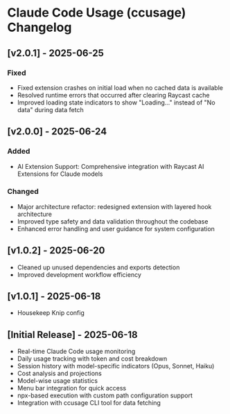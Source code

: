 # Claude Code Usage (ccusage) Changelog

## [v2.0.1] - 2025-06-25

### Fixed

- Fixed extension crashes on initial load when no cached data is available
- Resolved runtime errors that occurred after clearing Raycast cache
- Improved loading state indicators to show "Loading..." instead of "No data" during data fetch

## [v2.0.0] - 2025-06-24

### Added

- AI Extension Support: Comprehensive integration with Raycast AI Extensions for Claude models

### Changed

- Major architecture refactor: redesigned extension with layered hook architecture
- Improved type safety and data validation throughout the codebase
- Enhanced error handling and user guidance for system configuration

## [v1.0.2] - 2025-06-20

- Cleaned up unused dependencies and exports detection
- Improved development workflow efficiency

## [v1.0.1] - 2025-06-18

- Housekeep Knip config

## [Initial Release] - 2025-06-18

- Real-time Claude Code usage monitoring
- Daily usage tracking with token and cost breakdown
- Session history with model-specific indicators (Opus, Sonnet, Haiku)
- Cost analysis and projections
- Model-wise usage statistics
- Menu bar integration for quick access
- npx-based execution with custom path configuration support
- Integration with ccusage CLI tool for data fetching
